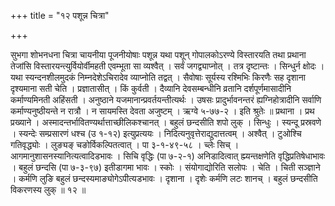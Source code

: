 +++
title = "१२ पशून्न चित्रा"

+++

सुभगा शोभनधना चित्रा चायनीया पूजनीयोषाः पशून्न यथा पशून् गोपालकोऽरण्ये विस्तारयति तथा प्रथाना तेजांसि विस्तारयन्त्युर्वियोर्वीमहती एवम्भूता सा व्यश्वैत् । सर्वं जगद्व्याप्नोत् । तत्र दृष्टान्तः । सिन्धुर्न क्षोदः । यथा स्यन्दनशीलमुदकं निम्नदेशेऽचिरादेव व्याप्नोति तद्वत् । सैवोषाः सूर्यस्य रश्मिभिः किरणैः सह दृशाना दृश्यमाना सती चेति । प्रज्ञातासीत् । किं कुर्वती । दैव्यानि देवसम्बन्धीनि व्रतानि दर्शपूर्णमासादीनि कर्माण्यमिनती अहिंसती । अनुष्ठाने यजमानान्प्रवर्तयन्तीत्यर्थः । उषसः प्रादुर्भावनन्तरं ह्यग्निहोत्रादीनि सर्वाणि कर्माण्यनुष्ठीयन्ते न रात्रौ । न सायमस्ति देवता अजुष्टम् । ऋग्वे ५-७७-२ । इति श्रुतेः ॥ प्रथाना । प्रथ प्रख्याने । अस्मादन्तर्भावितण्यर्थात्ताच्छीलिकश्चानत् । बहुलं छन्दसीति शपो लुक् । सिन्धुः । स्यन्दू प्रस्रवणे । स्यन्देः सम्प्रसारणं धश्च (उ १-१२) इत्युप्रत्ययः । निदित्यनुवृत्तेराद्युदात्तत्वम् । अश्वैत् । टुओश्चि गतिवृद्ध्योः । लुङ्यङ् चङोर्विकल्पितत्वात् । पा ३-१-४९-५८ । च्लेः सिच् । आगमानुशासनस्यानित्यत्वादिडभावः । सिचि वृद्धिः (पा ७-२-१) अनिडादित्वात् ह्म्यन्तक्षणेति वृद्धिप्रतिषेधाभावः । बहुलं छन्दसि (पा ७-३-९७) इतीडागमा भावः । स्कोः । संयोगाद्योरिति सलोपः । चेति । चिती सञ्ज्ञाने । कर्मणि लुङि बहुलं छन्दस्यमाङ्योगेऽपीत्यडभावः । दृशाना । दृशेः कर्मणि लटः शानच् । बहुलं छन्दसीति विकरणस्य लुक् ॥ १२ ॥